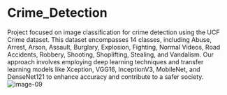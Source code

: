 # Crime_Detection

Project focused on image classification for crime detection using the UCF Crime dataset. This dataset encompasses 14 classes, including Abuse, Arrest, Arson, Assault, Burglary, Explosion, Fighting, Normal Videos, Road Accidents, Robbery, Shooting, Shoplifting, Stealing, and Vandalism. Our approach involves employing deep learning techniques and transfer learning models like Xception, VGG16, InceptionV3, MobileNet, and DenseNet121 to enhance accuracy and contribute to a safer society.
![image-09](https://github.com/user-attachments/assets/c56c66aa-375d-4515-94e6-85abbcb3bc71)
